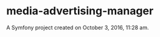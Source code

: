 media-advertising-manager
=========================

A Symfony project created on October 3, 2016, 11:28 am.
